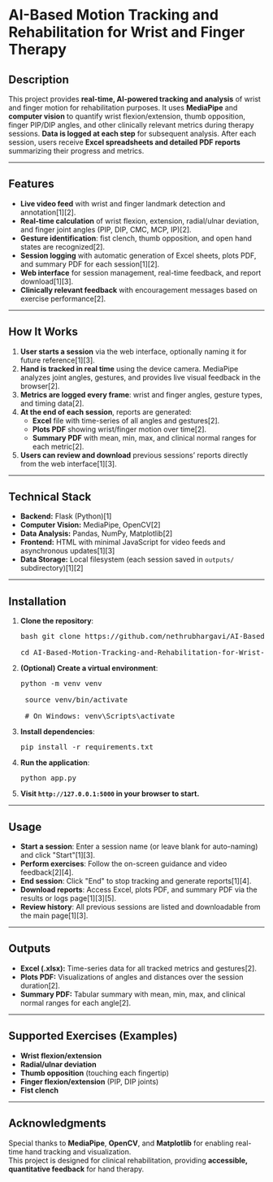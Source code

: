 # AI-Based Motion Tracking and Rehabilitation for Wrist and Finger Therapy

## Description

This project provides **real-time, AI-powered tracking and analysis** of wrist and finger motion for rehabilitation purposes. It uses **MediaPipe** and **computer vision** to quantify wrist flexion/extension, thumb opposition, finger PIP/DIP angles, and other clinically relevant metrics during therapy sessions. **Data is logged at each step** for subsequent analysis. After each session, users receive **Excel spreadsheets and detailed PDF reports** summarizing their progress and metrics.

---

## Features

- **Live video feed** with wrist and finger landmark detection and annotation[1][2].
- **Real-time calculation** of wrist flexion, extension, radial/ulnar deviation, and finger joint angles (PIP, DIP, CMC, MCP, IP)[2].
- **Gesture identification**: fist clench, thumb opposition, and open hand states are recognized[2].
- **Session logging** with automatic generation of Excel sheets, plots PDF, and summary PDF for each session[1][2].
- **Web interface** for session management, real-time feedback, and report download[1][3].
- **Clinically relevant feedback** with encouragement messages based on exercise performance[2].

---

## How It Works

1. **User starts a session** via the web interface, optionally naming it for future reference[1][3].
2. **Hand is tracked in real time** using the device camera. MediaPipe analyzes joint angles, gestures, and provides live visual feedback in the browser[2].
3. **Metrics are logged every frame**: wrist and finger angles, gesture types, and timing data[2].
4. **At the end of each session**, reports are generated:
    - **Excel** file with time-series of all angles and gestures[2].
    - **Plots PDF** showing wrist/finger motion over time[2].
    - **Summary PDF** with mean, min, max, and clinical normal ranges for each metric[2].
5. **Users can review and download** previous sessions’ reports directly from the web interface[1][3].

---

## Technical Stack

- **Backend:** Flask (Python)[1]
- **Computer Vision:** MediaPipe, OpenCV[2]
- **Data Analysis:** Pandas, NumPy, Matplotlib[2]
- **Frontend:** HTML with minimal JavaScript for video feeds and asynchronous updates[1][3]
- **Data Storage:** Local filesystem (each session saved in `outputs/` subdirectory)[1][2]

---

## Installation

1. **Clone the repository**:
   <pre>bash git clone https://github.com/nethrubhargavi/AI-Based-Motion-Tracking-and-Rehabilitation-for-Wrist-and-Finger-Therapy.git
       
   cd AI-Based-Motion-Tracking-and-Rehabilitation-for-Wrist-and-Finger-Therapy </pre>
   
2. **(Optional) Create a virtual environment**:
    <pre>python -m venv venv
        
    source venv/bin/activate
        
    # On Windows: venv\Scripts\activate</pre>

3. **Install dependencies**:
    <pre>pip install -r requirements.txt</pre>

4. **Run the application**:
    <pre>python app.py</pre>

5. **Visit `http://127.0.0.1:5000` in your browser to start.**

---

## Usage

- **Start a session**: Enter a session name (or leave blank for auto-naming) and click "Start"[1][3].
- **Perform exercises**: Follow the on-screen guidance and video feedback[2][4].
- **End session**: Click "End" to stop tracking and generate reports[1][4].
- **Download reports**: Access Excel, plots PDF, and summary PDF via the results or logs page[1][3][5].
- **Review history**: All previous sessions are listed and downloadable from the main page[1][3].

---

## Outputs

- **Excel (.xlsx):** Time-series data for all tracked metrics and gestures[2].
- **Plots PDF:** Visualizations of angles and distances over the session duration[2].
- **Summary PDF:** Tabular summary with mean, min, max, and clinical normal ranges for each angle[2].

---

## Supported Exercises (Examples)

- **Wrist flexion/extension**
- **Radial/ulnar deviation**
- **Thumb opposition** (touching each fingertip)
- **Finger flexion/extension** (PIP, DIP joints)
- **Fist clench**

---

## Acknowledgments

Special thanks to **MediaPipe**, **OpenCV**, and **Matplotlib** for enabling real-time hand tracking and visualization.  
This project is designed for clinical rehabilitation, providing **accessible, quantitative feedback** for hand therapy.

